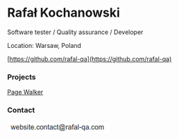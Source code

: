 # Rafał Kochanowski

Software tester / Quality assurance / Developer

Location: Warsaw, Poland

[https://github.com/rafal-qa](https://github.com/rafal-qa)

### Projects

[Page Walker](https://rafal-qa.com/page-walker/)

### Contact

![contact](contact.png)
